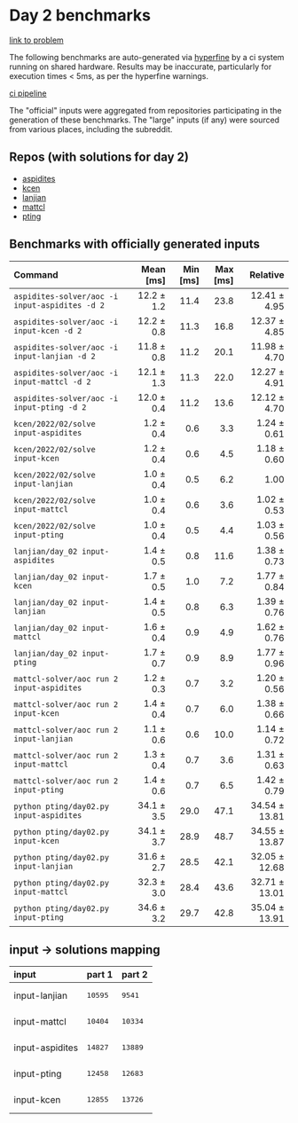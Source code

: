 # Day 2 benchmarks

[link to problem](http://adventofcode.com/2022/day/2)

The following benchmarks are auto-generated via [hyperfine](https://github.com/sharkdp/hyperfine) by a ci system running on shared hardware. Results may be inaccurate, particularly for execution times < 5ms, as per the hyperfine warnings.

[ci pipeline](http://ci.papercode.net:8080/teams/aoc2022/pipelines/aoc-compare-2022)

The "official" inputs were aggregated from repositories participating in the generation of these benchmarks. The "large" inputs (if any) were sourced from various places, including the subreddit.

## Repos (with solutions for day 2)


- [aspidites](https://github.com/aspidites/aoc2022)
- [kcen](https://github.com/kcen/AdventOfCode)
- [lanjian](https://github.com/LanJian/aoc-2022)
- [mattcl](https://github.com/mattcl/aoc2022)
- [pting](https://github.com/pting/aoc2022)

## Benchmarks with officially generated inputs
| Command | Mean [ms] | Min [ms] | Max [ms] | Relative |
|:---|---:|---:|---:|---:|
| `aspidites-solver/aoc -i input-aspidites -d 2` | 12.2 ± 1.2 | 11.4 | 23.8 | 12.41 ± 4.95 |
| `aspidites-solver/aoc -i input-kcen -d 2` | 12.2 ± 0.8 | 11.3 | 16.8 | 12.37 ± 4.85 |
| `aspidites-solver/aoc -i input-lanjian -d 2` | 11.8 ± 0.8 | 11.2 | 20.1 | 11.98 ± 4.70 |
| `aspidites-solver/aoc -i input-mattcl -d 2` | 12.1 ± 1.3 | 11.3 | 22.0 | 12.27 ± 4.91 |
| `aspidites-solver/aoc -i input-pting -d 2` | 12.0 ± 0.4 | 11.2 | 13.6 | 12.12 ± 4.70 |
| `kcen/2022/02/solve input-aspidites` | 1.2 ± 0.4 | 0.6 | 3.3 | 1.24 ± 0.61 |
| `kcen/2022/02/solve input-kcen` | 1.2 ± 0.4 | 0.6 | 4.5 | 1.18 ± 0.60 |
| `kcen/2022/02/solve input-lanjian` | 1.0 ± 0.4 | 0.5 | 6.2 | 1.00 |
| `kcen/2022/02/solve input-mattcl` | 1.0 ± 0.4 | 0.6 | 3.6 | 1.02 ± 0.53 |
| `kcen/2022/02/solve input-pting` | 1.0 ± 0.4 | 0.5 | 4.4 | 1.03 ± 0.56 |
| `lanjian/day_02 input-aspidites` | 1.4 ± 0.5 | 0.8 | 11.6 | 1.38 ± 0.73 |
| `lanjian/day_02 input-kcen` | 1.7 ± 0.5 | 1.0 | 7.2 | 1.77 ± 0.84 |
| `lanjian/day_02 input-lanjian` | 1.4 ± 0.5 | 0.8 | 6.3 | 1.39 ± 0.76 |
| `lanjian/day_02 input-mattcl` | 1.6 ± 0.4 | 0.9 | 4.9 | 1.62 ± 0.76 |
| `lanjian/day_02 input-pting` | 1.7 ± 0.7 | 0.9 | 8.9 | 1.77 ± 0.96 |
| `mattcl-solver/aoc run 2 input-aspidites` | 1.2 ± 0.3 | 0.7 | 3.2 | 1.20 ± 0.56 |
| `mattcl-solver/aoc run 2 input-kcen` | 1.4 ± 0.4 | 0.7 | 6.0 | 1.38 ± 0.66 |
| `mattcl-solver/aoc run 2 input-lanjian` | 1.1 ± 0.6 | 0.6 | 10.0 | 1.14 ± 0.72 |
| `mattcl-solver/aoc run 2 input-mattcl` | 1.3 ± 0.4 | 0.7 | 3.6 | 1.31 ± 0.63 |
| `mattcl-solver/aoc run 2 input-pting` | 1.4 ± 0.6 | 0.7 | 6.5 | 1.42 ± 0.79 |
| `python pting/day02.py input-aspidites` | 34.1 ± 3.5 | 29.0 | 47.1 | 34.54 ± 13.81 |
| `python pting/day02.py input-kcen` | 34.1 ± 3.7 | 28.9 | 48.7 | 34.55 ± 13.87 |
| `python pting/day02.py input-lanjian` | 31.6 ± 2.7 | 28.5 | 42.1 | 32.05 ± 12.68 |
| `python pting/day02.py input-mattcl` | 32.3 ± 3.0 | 28.4 | 43.6 | 32.71 ± 13.01 |
| `python pting/day02.py input-pting` | 34.6 ± 3.2 | 29.7 | 42.8 | 35.04 ± 13.91 |

## input -> solutions mapping
|input|part 1|part 2|
|:---|:---|:---|
|input-lanjian|<pre>10595</pre>|<pre>9541</pre>|
|input-mattcl|<pre>10404</pre>|<pre>10334</pre>|
|input-aspidites|<pre>14827</pre>|<pre>13889</pre>|
|input-pting|<pre>12458</pre>|<pre>12683</pre>|
|input-kcen|<pre>12855</pre>|<pre>13726</pre>|
